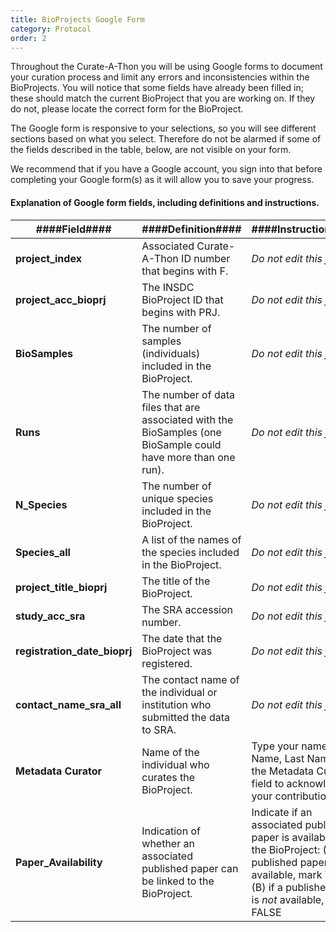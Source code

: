 ```yaml
---
title: BioProjects Google Form
category: Protocol
order: 2
---
```


Throughout the Curate-A-Thon you will be using Google forms to document your curation process and limit any errors and inconsistencies within the BioProjects. You will notice that some fields have already been filled in; these should match the current BioProject that you are working on. If they do not, please locate the correct form for the BioProject.

The Google form is responsive to your selections, so you will see different sections based on what you select. Therefore do not be alarmed if some of the fields described in the table, below, are not visible on your form.

We recommend that if you have a Google account, you sign into that before completing your Google form(s) as it will allow you to save your progress.

#### Explanation of Google form fields, including definitions and instructions.


| ####Field#### | ####Definition#### | ####Instructions#### |
| -- | ---- | -- |
| **project_index** | Associated Curate-A-Thon ID number that begins with F. | *Do not edit this field.* |
| **project_acc_bioprj** | The INSDC BioProject ID that begins with PRJ. | *Do not edit this field.* |
| **BioSamples** | The number of samples (individuals) included in the BioProject. | *Do not edit this field.* |
| **Runs** | The number of data files that are associated with the BioSamples (one BioSample could have more than one run).| *Do not edit this field.* |
| **N_Species** | The number of unique species included in the BioProject. | *Do not edit this field.* |
| **Species_all** | A list of the names of the species included in the BioProject. | *Do not edit this field.* |
| **project_title_bioprj** | The title of the BioProject. | *Do not edit this field.* |
| **study_acc_sra** | The SRA accession number. | *Do not edit this field.* |
| **registration_date_bioprj** | The date that the BioProject was registered. | *Do not edit this field.* |
| **contact_name_sra_all** | The contact name of the individual or institution who submitted the data to SRA. | *Do not edit this field.* |
| **Metadata Curator** | Name of the individual who curates the BioProject. | Type your name (First Name, Last Name) in the Metadata Curator field to acknowledge your contribution. |
| **Paper_Availability** | Indication of whether an associated published paper can be linked to the BioProject. | Indicate if an associated published paper is available for the BioProject: (A) if a published paper is available, mark TRUE. (B) if a published paper is *not* available, mark FALSE|
